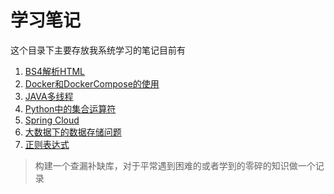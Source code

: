 # 学习笔记

这个目录下主要存放我系统学习的笔记目前有

1. [BS4解析HTML](BS4解析HTML.md)
2. [Docker和DockerCompose的使用](Docker和DockerCompose的使用.md)
3. [JAVA多线程](JAVA多线程.md)
4. [Python中的集合运算符](Python中的集合运算符.md)
5. [Spring Cloud](Spring%20Cloud.md)
6. [大数据下的数据存储问题](大数据下的数据存储问题.md)
7. [正则表达式](正则表达式.md)

> 构建一个查漏补缺库，对于平常遇到困难的或者学到的零碎的知识做一个记录